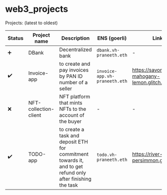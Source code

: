 # web3_projects

Projects:  (latest to oldest)

Status | Project name | Description | ENS (goerli) | Link
--- | --- | --- | --- | ---
:heavy_plus_sign: | DBank | Decentralized bank | `dbank.vh-praneeth.eth` | -
:heavy_check_mark: | Invoice-app | to create and pay invoices by PAN ID number of a seller | `invoice-app.vh-praneeth.eth` | https://savory-mahogany-lemon.glitch.me/
:x: | NFT-collection-client | NFT platform that mints NFTs to the account of the buyer | - | -
:heavy_check_mark: | TODO-app | to create a task and deposit ETH for commitment towards it, and to get refund only after finishing the task | `todo.vh-praneeth.eth` | https://river-fork-persimmon.glitch.me/

<!-- - DBank (Decentralized bank) - Not finished
	- to perform transaction with more privacy, security and less gas fee
	- ENS sub-domain for contract address: `dbank.vh-praneeth.eth`

- Invoice-app - https://savory-mahogany-lemon.glitch.me/
	- to create and pay invoices by PAN ID number of a seller
	- ENS: `invoice-app.vh-praneeth.eth`

- NFT-collection-client - Not finished
	- NFT platform that mints NFTs to the account of the buyer

- TODO-app - https://river-fork-persimmon.glitch.me/
	- to create a task and deposit ETH for commitment towards it, and to get refund only after finishing the task
	- ENS: `todo.vh-praneeth.eth` -->
